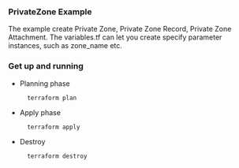 ### PrivateZone Example

The example create Private Zone, Private Zone Record, Private Zone Attachment. The variables.tf can let you create specify parameter instances, such as zone_name etc.

### Get up and running

* Planning phase

		terraform plan 

* Apply phase

		terraform apply 


* Destroy 

		terraform destroy